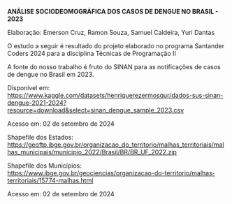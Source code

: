 **ANÁLISE SOCIODEOMOGRÁFICA DOS CASOS DE DENGUE NO BRASIL - 2023**

Elaboração: Emerson Cruz, Ramon Souza, Samuel Caldeira, Yuri Dantas

O estudo a seguir é resultado do projeto elaborado no programa Santander Coders 2024 para a disciplina Técnicas de Programação II 

A fonte do nosso trabalho é fruto do SINAN para as notificações de casos de dengue no Brasil em 2023.

Disponível em: <https://www.kaggle.com/datasets/henriquerezermosqur/dados-sus-sinan-dengue-2021-2024?resource=download&select=sinan_dengue_sample_2023.csv>

Acesso em: 02 de setembro de 2024

Shapefile dos Estados: <https://geoftp.ibge.gov.br/organizacao_do_territorio/malhas_territoriais/malhas_municipais/municipio_2022/Brasil/BR/BR_UF_2022.zip>

Shapefile dos Municípios: <https://www.ibge.gov.br/geociencias/organizacao-do-territorio/malhas-territoriais/15774-malhas.html> 

Acesso em: 02 de setembro de 2024


